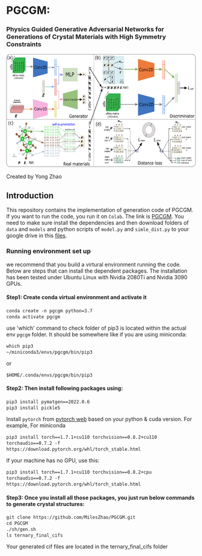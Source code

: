 # PGCGM:
### Physics Guided Generative Adversarial Networks for Generations of Crystal Materials with High Symmetry Constraints

<img src="mainframe.png" height="300px">

Created by Yong Zhao

## Introduction

This repository contains the implementation of generation code of PGCGM. If you want to run the code, you run it on `Colab`. The link is [PGCGM](https://colab.research.google.com/drive/1m9RZIRoHaAQLNKxyiowHA8YMXgR86p5P#scrollTo=s50VQhHyUKkB). You need to make sure install the dependencies and then download folders of `data` and `models` and python scripts of `model.py` and `simle_dist.py` to your google drive in this [files](https://drive.google.com/drive/folders/1LmQZ3HJXLXyhLiuFB4hFgylp_cSRGVwv).

### Running environment set up

we recommend that you build a virtural environment running the code. Below are steps that can install the dependent packages.
The installation has been tested under Ubuntu Linux with Nvidia 2080Ti and Nvidia 3090 GPUs.

#### Step1: Create conda virtual environment and activate it
```
conda create -n pgcgm python=3.7
conda activate pgcgm
```

use 'which' command to check folder of pip3 is located within the actual env ```pgcgm``` folder. It should be somewhere like if you are using miniconda: 
```
which pip3
~/miniconda3/envs/pgcgm/bin/pip3
```
or
```
$HOME/.conda/envs/pgcgm/bin/pip3
```


#### Step2: Then install following packages using:
```
pip3 install pymatgen==2022.0.6
pip3 install pickle5
```
Install `pytorch` from [pytorch web](https://pytorch.org/get-started/previous-versions/) based on your python & cuda version. For example,
For miniconda
```
pip3 install torch==1.7.1+cu110 torchvision==0.8.2+cu110 torchaudio==0.7.2 -f https://download.pytorch.org/whl/torch_stable.html
```
If your machine has no GPU, use this:
```
pip3 install torch==1.7.1+cu110 torchvision==0.8.2+cpu torchaudio==0.7.2 -f https://download.pytorch.org/whl/torch_stable.html
```


#### Step3: Once you install all those packages, you just run below commands to generate crystal structures:
```
git clone https://github.com/MilesZhao/PGCGM.git
cd PGCGM
./sh/gen.sh
ls ternary_final_cifs
```

Your generated cif files are located in the ternary_final_cifs folder
